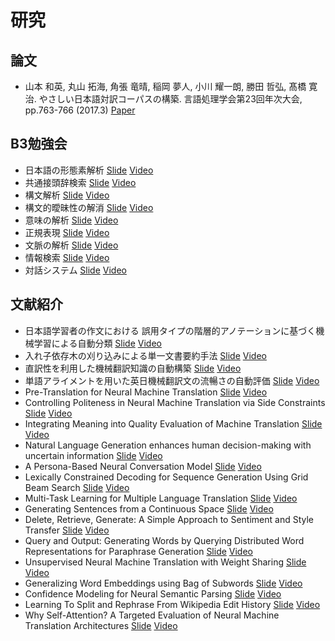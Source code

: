 # 研究

## 論文

- ⼭本 和英, 丸⼭ 拓海, ⾓張 ⻯晴, 稲岡 夢⼈, ⼩川 耀⼀朗, 勝⽥ 哲弘, 髙橋 寛治. やさしい⽇本語対訳コーパスの構築. 言語処理学会第23回年次大会, pp.763-766 (2017.3) [Paper](http://box.jnlp.org/arc/17/17NLP-yamamoto.pdf)

## B3勉強会

- 日本語の形態素解析 [Slide](https://speakerdeck.com/okayu9/ri-ben-yu-falsexing-tai-su-jie-xi) [Video](https://www.youtube.com/watch?v=9b7jA1c-tlo)
- 共通接頭辞検索 [Slide](https://speakerdeck.com/okayu9/gong-tong-jie-tou-ci-jian-suo) [Video](https://www.youtube.com/watch?v=_HS1zPiXG-c)
- 構文解析 [Slide](https://speakerdeck.com/okayu9/gou-wen-jie-xi) [Video](https://www.youtube.com/watch?v=hZqeWdoK6-w)
- 構文的曖昧性の解消 [Slide](https://speakerdeck.com/okayu9/gou-wen-de-ai-mei-xing-falsejie-xiao) [Video](https://www.youtube.com/watch?v=5Cd0VXi-qbc)
- 意味の解析 [Slide](https://speakerdeck.com/okayu9/yi-wei-falsejie-xi) [Video](https://www.youtube.com/watch?v=TrTERFqfs0o)
- 正規表現 [Slide](https://speakerdeck.com/okayu9/zheng-gui-biao-xian) [Video](https://www.youtube.com/watch?v=PuYKyOkZ1s4)
- 文脈の解析 [Slide](https://speakerdeck.com/okayu9/wen-mo-falsejie-xi) [Video](https://www.youtube.com/watch?v=LJq-cR8JYOs)
- 情報検索 [Slide](https://speakerdeck.com/okayu9/qing-bao-jian-suo) [Video](https://www.youtube.com/watch?v=wFa2XwX0R2k)
- 対話システム [Slide](https://speakerdeck.com/okayu9/dui-hua-sisutemu) [Video](https://www.youtube.com/watch?v=P3KNfVEQ7r8)

## 文献紹介

- 日本語学習者の作文における 誤用タイプの階層的アノテーションに基づく機械学習による自動分類 [Slide](https://speakerdeck.com/okayu9/wen-xian-shao-jie-ri-ben-yu-xue-xi-zhe-falsezuo-wen-niokeru-wu-yong-taipufalsejie-ceng-de-afalsetesiyonniji-dukuji-jie-xue-xi-niyoruzi-dong-fen-lei) [Video](https://www.youtube.com/watch?v=gVW5LW6jJ40)
- 入れ子依存木の刈り込みによる単一文書要約手法 [Slide](https://speakerdeck.com/okayu9/wen-xian-shao-jie-ru-rezi-yi-cun-mu-falseyi-riip-miniyorudan-wen-shu-yao-yue-shou-fa) [Video](https://www.youtube.com/watch?v=qH0HIfNp6vM)
- 直訳性を利用した機械翻訳知識の自動構築 [Slide](https://speakerdeck.com/okayu9/wen-xian-shao-jie-zhi-yi-xing-woli-yong-sitaji-jie-fan-yi-zhi-shi-falsezi-dong-gou-zhu) [Video](https://www.youtube.com/watch?v=wltbtdm-bco)
- 単語アライメントを用いた英日機械翻訳文の流暢さの自動評価 [Slide](https://speakerdeck.com/okayu9/wen-xian-shao-jie-dan-yu-araimentowoyong-itaying-ri-ji-jie-fan-yi-wen-falseliu-chang-safalsezi-dong-ping-jia) [Video](https://www.youtube.com/watch?v=_Khyozom1tA)
- Pre-Translation for Neural Machine Translation [Slide](https://speakerdeck.com/okayu9/wen-xian-shao-jie-pre-translation-for-neural-machine-translation) [Video](https://www.youtube.com/watch?v=CVC9703bCbE)
- Controlling Politeness in Neural Machine Translation via Side Constraints [Slide](https://speakerdeck.com/okayu9/wen-xian-shao-jie-controlling-politeness-in-neural-machine-translation-via-side-constraints) [Video](https://www.youtube.com/watch?v=Jx7p_R7Q7Nc)
- Integrating Meaning into Quality Evaluation of Machine Translation [Slide](https://speakerdeck.com/okayu9/wen-xian-shao-jie-integrating-meaning-into-quality-evaluation-of-machine-translation) [Video](https://www.youtube.com/watch?v=gFDNwGo8YnI)
- Natural Language Generation enhances human decision-making with uncertain information [Slide](https://speakerdeck.com/okayu9/wen-xian-shao-jie-natural-language-generation-enhances-human-decision-making-with-uncertain-information) [Video](https://www.youtube.com/watch?v=nMGRvf2ExYE)
- A Persona-Based Neural Conversation Model [Slide](https://speakerdeck.com/okayu9/wen-xian-shao-jie-a-persona-based-neural-conversation-model) [Video](https://www.youtube.com/watch?v=k10SU8VTDrI)
- Lexically Constrained Decoding for Sequence Generation Using Grid Beam Search [Slide](https://speakerdeck.com/okayu9/wen-xian-shao-jie-lexically-constrained-decoding-for-sequence-generation-using-grid-beam-search) [Video](https://www.youtube.com/watch?v=41pZun9cATI)
- Multi-Task Learning for Multiple Language Translation [Slide](https://speakerdeck.com/okayu9/wen-xian-shao-jie-multi-task-learning-for-multiple-language-translation) [Video](https://www.youtube.com/watch?v=4yxrPgE-Nj0)
- Generating Sentences from a Continuous Space [Slide](https://speakerdeck.com/okayu9/wen-xian-shao-jie-generating-sentences-from-a-continuous-space) [Video](https://www.youtube.com/watch?v=sccaKOL3ufQ)
- Delete, Retrieve, Generate: A Simple Approach to Sentiment and Style Transfer [Slide](https://speakerdeck.com/okayu9/wen-xian-shao-jie-delete-retrieve-generate-a-simple-approach-to-sentiment-and-style-transfer) [Video](https://www.youtube.com/watch?v=tSJh1U0RAjg)
- Query and Output: Generating Words by Querying Distributed Word Representations for Paraphrase Generation [Slide](https://speakerdeck.com/okayu9/wen-xian-shao-jie-query-and-output-generating-words-by-querying-distributed-word-representations-for-paraphrase-generation) [Video](https://www.youtube.com/watch?v=aItje-xWqps)
- Unsupervised Neural Machine Translation with Weight Sharing [Slide](https://speakerdeck.com/okayu9/wen-xian-shao-jie-unsupervised-neural-machine-translation-with-weight-sharing) [Video](https://www.youtube.com/watch?v=DBiaMcMMskg)
- Generalizing Word Embeddings using Bag of Subwords [Slide](https://speakerdeck.com/okayu9/wen-xian-shao-jie-generalizing-word-embeddings-using-bag-of-subwords) [Video](https://www.youtube.com/watch?v=kdCLEGmwV8U)
- Confidence Modeling for Neural Semantic Parsing [Slide](https://speakerdeck.com/okayu9/wen-xian-shao-jie-confidence-modeling-for-neural-semantic-parsing) [Video](https://www.youtube.com/watch?v=4LEA5Jfhiyw)
- Learning To Split and Rephrase From Wikipedia Edit History [Slide](https://speakerdeck.com/okayu9/wen-xian-shao-jie-learning-to-split-and-rephrase-from-wikipedia-edit-history) [Video](https://www.youtube.com/watch?v=9XM4pydW6po)
- Why Self-Attention? A Targeted Evaluation of Neural Machine Translation Architectures [Slide](https://speakerdeck.com/okayu9/wen-xian-shao-jie-why-self-attention-a-targeted-evaluation-of-neural-machine-translation-architectures) [Video](https://www.youtube.com/watch?v=BysTifsrZb0)
